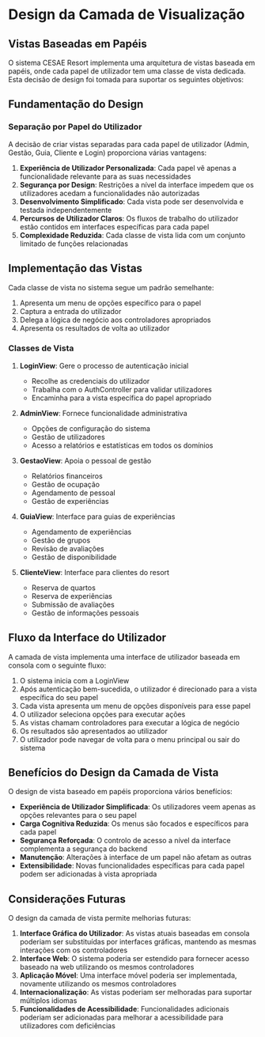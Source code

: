 # Design da Camada de Visualização

## Vistas Baseadas em Papéis

O sistema CESAE Resort implementa uma arquitetura de vistas baseada em papéis, onde cada papel de utilizador tem uma classe de vista dedicada. Esta decisão de design foi tomada para suportar os seguintes objetivos:

## Fundamentação do Design

### Separação por Papel do Utilizador

A decisão de criar vistas separadas para cada papel de utilizador (Admin, Gestão, Guia, Cliente e Login) proporciona várias vantagens:

1. **Experiência de Utilizador Personalizada**: Cada papel vê apenas a funcionalidade relevante para as suas necessidades
2. **Segurança por Design**: Restrições a nível da interface impedem que os utilizadores acedam a funcionalidades não autorizadas
3. **Desenvolvimento Simplificado**: Cada vista pode ser desenvolvida e testada independentemente
4. **Percursos de Utilizador Claros**: Os fluxos de trabalho do utilizador estão contidos em interfaces específicas para cada papel
5. **Complexidade Reduzida**: Cada classe de vista lida com um conjunto limitado de funções relacionadas

## Implementação das Vistas

Cada classe de vista no sistema segue um padrão semelhante:

1. Apresenta um menu de opções específico para o papel
2. Captura a entrada do utilizador
3. Delega a lógica de negócio aos controladores apropriados
4. Apresenta os resultados de volta ao utilizador

### Classes de Vista

1. **LoginView**: Gere o processo de autenticação inicial
   - Recolhe as credenciais do utilizador
   - Trabalha com o AuthController para validar utilizadores
   - Encaminha para a vista específica do papel apropriado

2. **AdminView**: Fornece funcionalidade administrativa
   - Opções de configuração do sistema
   - Gestão de utilizadores
   - Acesso a relatórios e estatísticas em todos os domínios

3. **GestaoView**: Apoia o pessoal de gestão
   - Relatórios financeiros
   - Gestão de ocupação
   - Agendamento de pessoal
   - Gestão de experiências

4. **GuiaView**: Interface para guias de experiências
   - Agendamento de experiências
   - Gestão de grupos
   - Revisão de avaliações
   - Gestão de disponibilidade

5. **ClienteView**: Interface para clientes do resort
   - Reserva de quartos
   - Reserva de experiências
   - Submissão de avaliações
   - Gestão de informações pessoais

## Fluxo da Interface do Utilizador

A camada de vista implementa uma interface de utilizador baseada em consola com o seguinte fluxo:

1. O sistema inicia com a LoginView
2. Após autenticação bem-sucedida, o utilizador é direcionado para a vista específica do seu papel
3. Cada vista apresenta um menu de opções disponíveis para esse papel
4. O utilizador seleciona opções para executar ações
5. As vistas chamam controladores para executar a lógica de negócio
6. Os resultados são apresentados ao utilizador
7. O utilizador pode navegar de volta para o menu principal ou sair do sistema

## Benefícios do Design da Camada de Vista

O design de vista baseado em papéis proporciona vários benefícios:

- **Experiência de Utilizador Simplificada**: Os utilizadores veem apenas as opções relevantes para o seu papel
- **Carga Cognitiva Reduzida**: Os menus são focados e específicos para cada papel
- **Segurança Reforçada**: O controlo de acesso a nível da interface complementa a segurança do backend
- **Manutenção**: Alterações à interface de um papel não afetam as outras
- **Extensibilidade**: Novas funcionalidades específicas para cada papel podem ser adicionadas à vista apropriada

## Considerações Futuras

O design da camada de vista permite melhorias futuras:

1. **Interface Gráfica do Utilizador**: As vistas atuais baseadas em consola poderiam ser substituídas por interfaces gráficas, mantendo as mesmas interações com os controladores
2. **Interface Web**: O sistema poderia ser estendido para fornecer acesso baseado na web utilizando os mesmos controladores
3. **Aplicação Móvel**: Uma interface móvel poderia ser implementada, novamente utilizando os mesmos controladores
4. **Internacionalização**: As vistas poderiam ser melhoradas para suportar múltiplos idiomas
5. **Funcionalidades de Acessibilidade**: Funcionalidades adicionais poderiam ser adicionadas para melhorar a acessibilidade para utilizadores com deficiências
